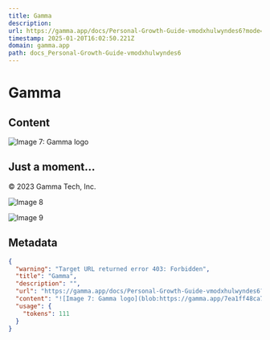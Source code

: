 ```yaml
---
title: Gamma
description: 
url: https://gamma.app/docs/Personal-Growth-Guide-vmodxhulwyndes6?mode=doc
timestamp: 2025-01-20T16:02:50.221Z
domain: gamma.app
path: docs_Personal-Growth-Guide-vmodxhulwyndes6
---
```


# Gamma



## Content

![Image 7: Gamma logo](blob:https://gamma.app/7ea1ff48ca70900901468e2576835e35)

Just a moment...
----------------

© 2023 Gamma Tech, Inc.

![Image 8](blob:https://gamma.app/3a5d2f95b89d74d029f44134dcdafaf9)

![Image 9](blob:https://gamma.app/fc30e5248f156ca01251be810eaf4af2)

## Metadata

```json
{
  "warning": "Target URL returned error 403: Forbidden",
  "title": "Gamma",
  "description": "",
  "url": "https://gamma.app/docs/Personal-Growth-Guide-vmodxhulwyndes6?mode=doc",
  "content": "![Image 7: Gamma logo](blob:https://gamma.app/7ea1ff48ca70900901468e2576835e35)\n\nJust a moment...\n----------------\n\n© 2023 Gamma Tech, Inc.\n\n![Image 8](blob:https://gamma.app/3a5d2f95b89d74d029f44134dcdafaf9)\n\n![Image 9](blob:https://gamma.app/fc30e5248f156ca01251be810eaf4af2)",
  "usage": {
    "tokens": 111
  }
}
```
